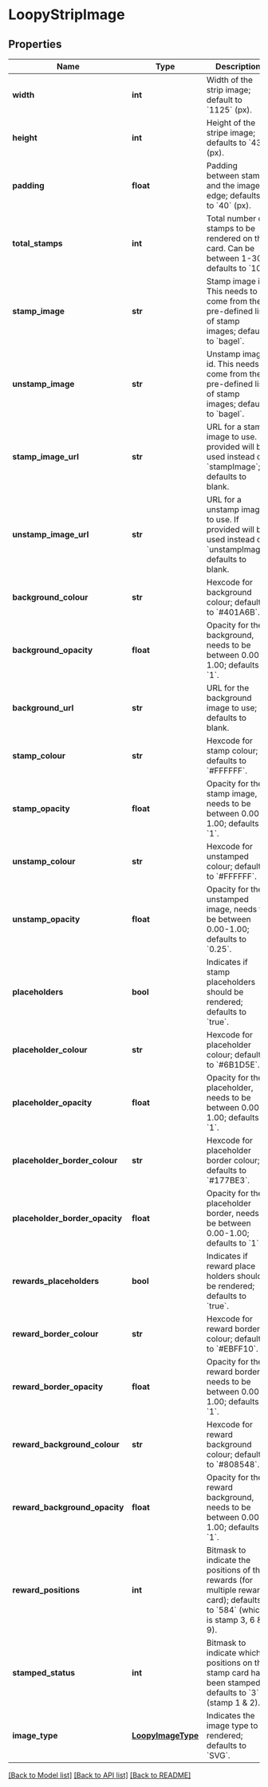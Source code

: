 # LoopyStripImage

## Properties
Name | Type | Description | Notes
------------ | ------------- | ------------- | -------------
**width** | **int** | Width of the strip image; default to &#x60;1125&#x60; (px). | [optional] 
**height** | **int** | Height of the stripe image; defaults to &#x60;432&#x60; (px). | [optional] 
**padding** | **float** | Padding between stamps and the image edge; defaults to &#x60;40&#x60; (px). | [optional] 
**total_stamps** | **int** | Total number of stamps to be rendered on the card. Can be between 1-30; defaults to &#x60;10&#x60;. | [optional] 
**stamp_image** | **str** | Stamp image id. This needs to come from the pre-defined list of stamp images; defaults to &#x60;bagel&#x60;. | [optional] 
**unstamp_image** | **str** | Unstamp image id. This needs to come from the pre-defined list of stamp images; defaults to &#x60;bagel&#x60;. | [optional] 
**stamp_image_url** | **str** | URL for a stamp image to use. If provided will be used instead of &#x60;stampImage&#x60;; defaults to blank. | [optional] 
**unstamp_image_url** | **str** | URL for a unstamp image to use. If provided will be used instead of &#x60;unstampImage&#x60;; defaults to blank. | [optional] 
**background_colour** | **str** | Hexcode for background colour; defaults to &#x60;#401A6B&#x60;. | [optional] 
**background_opacity** | **float** | Opacity for the background, needs to be between 0.00-1.00; defaults to &#x60;1&#x60;. | [optional] 
**background_url** | **str** | URL for the background image to use; defaults to blank. | [optional] 
**stamp_colour** | **str** | Hexcode for stamp colour; defaults to &#x60;#FFFFFF&#x60;. | [optional] 
**stamp_opacity** | **float** | Opacity for the stamp image, needs to be between 0.00-1.00; defaults to &#x60;1&#x60;. | [optional] 
**unstamp_colour** | **str** | Hexcode for unstamped colour; defaults to &#x60;#FFFFFF&#x60;. | [optional] 
**unstamp_opacity** | **float** | Opacity for the unstamped image, needs to be between 0.00-1.00; defaults to &#x60;0.25&#x60;. | [optional] 
**placeholders** | **bool** | Indicates if stamp placeholders should be rendered; defaults to &#x60;true&#x60;. | [optional] 
**placeholder_colour** | **str** | Hexcode for placeholder colour; defaults to &#x60;#6B1D5E&#x60;. | [optional] 
**placeholder_opacity** | **float** | Opacity for the placeholder, needs to be between 0.00-1.00; defaults to &#x60;1&#x60;. | [optional] 
**placeholder_border_colour** | **str** | Hexcode for placeholder border colour; defaults to &#x60;#177BE3&#x60;. | [optional] 
**placeholder_border_opacity** | **float** | Opacity for the placeholder border, needs to be between 0.00-1.00; defaults to &#x60;1&#x60;. | [optional] 
**rewards_placeholders** | **bool** | Indicates if reward place holders should be rendered; defaults to &#x60;true&#x60;. | [optional] 
**reward_border_colour** | **str** | Hexcode for reward border colour; defaults to &#x60;#EBFF10&#x60;. | [optional] 
**reward_border_opacity** | **float** | Opacity for the reward border, needs to be between 0.00-1.00; defaults to &#x60;1&#x60;. | [optional] 
**reward_background_colour** | **str** | Hexcode for reward background colour; defaults to &#x60;#808548&#x60;. | [optional] 
**reward_background_opacity** | **float** | Opacity for the reward background, needs to be between 0.00-1.00; defaults to &#x60;1&#x60;. | [optional] 
**reward_positions** | **int** | Bitmask to indicate the positions of the rewards (for multiple reward card); defaults to &#x60;584&#x60; (which is stamp 3, 6 &amp; 9). | [optional] 
**stamped_status** | **int** | Bitmask to indicate which positions on the stamp card have been stamped; defaults to &#x60;3&#x60; (stamp 1 &amp; 2). | [optional] 
**image_type** | [**LoopyImageType**](LoopyImageType.md) | Indicates the image type to be rendered; defaults to &#x60;SVG&#x60;. | [optional] 

[[Back to Model list]](../README.md#documentation-for-models) [[Back to API list]](../README.md#documentation-for-api-endpoints) [[Back to README]](../README.md)


